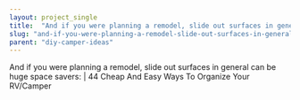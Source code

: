 ```yaml
---
layout: project_single
title:  "And if you were planning a remodel, slide out surfaces in general can be huge space savers:"
slug: "and-if-you-were-planning-a-remodel-slide-out-surfaces-in-general-can-be-huge"
parent: "diy-camper-ideas"
---
```

And if you were planning a remodel, slide out surfaces in general can be huge space savers: | 44 Cheap And Easy Ways To Organize Your RV/Camper